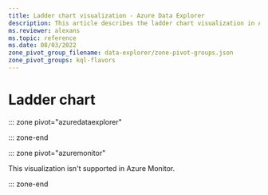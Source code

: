 ```yaml
---
title: Ladder chart visualization - Azure Data Explorer
description: This article describes the ladder chart visualization in Azure Data Explorer.
ms.reviewer: alexans
ms.topic: reference
ms.date: 08/03/2022
zone_pivot_group_filename: data-explorer/zone-pivot-groups.json
zone_pivot_groups: kql-flavors
---
```

# Ladder chart

::: zone pivot="azuredataexplorer"

::: zone-end

::: zone pivot="azuremonitor"

This visualization isn't supported in Azure Monitor.

::: zone-end